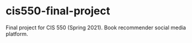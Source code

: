 # cis550-final-project
Final project for CIS 550 (Spring 2021). Book recommender social media platform.

